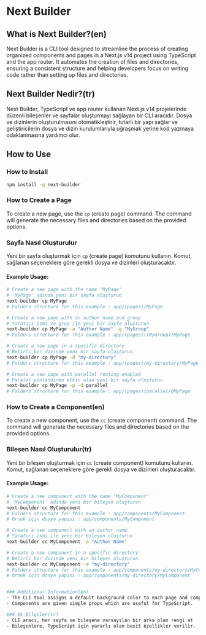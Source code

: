# Next Builder

## What is Next Builder?(en)

Next Builder is a CLI tool designed to streamline the process of creating organized components and pages in a Next.js v14 project using TypeScript and the app router. It automates the creation of files and directories, ensuring a consistent structure and helping developers focus on writing code rather than setting up files and directories.

## Next Builder Nedir?(tr)

Next Builder, TypeScript ve app router kullanan Next.js v14 projelerinde düzenli bileşenler ve sayfalar oluşturmayı sağlayan bir CLI aracıdır. Dosya ve dizinlerin oluşturulmasını otomatikleştirir, tutarlı bir yapı sağlar ve geliştiricilerin dosya ve dizin kurulumlarıyla uğraşmak yerine kod yazmaya odaklanmasına yardımcı olur.

## How to Use

### How to Install

```sh
npm install -g next-builder
```
### How to Create a Page

To create a new page, use the `cp` (create page) command. The command will generate the necessary files and directories based on the provided options.

### Sayfa Nasıl Oluşturulur

Yeni bir sayfa oluşturmak için `cp` (create page) komutunu kullanın. Komut, sağlanan seçeneklere göre gerekli dosya ve dizinleri oluşturacaktır.

#### Example Usage:

```sh
# Create a new page with the name 'MyPage'
# 'MyPage' adında yeni bir sayfa oluşturun
next-builder cp MyPage
# Folders structure for this example : app/(pages)/MyPage

# Create a new page with an author name and group
# Yaratıcı ismi ve grup ile yeni bir sayfa oluşturun
next-builder cp MyPage -a "Author Name" -g "MyGroup"
# Folders structure for this example : app/(pages)/(MyGroup)/MyPage

# Create a new page in a specific directory
# Belirli bir dizinde yeni bir sayfa oluşturun
next-builder cp MyPage -d "my-directory"
# Folders structure for this example : app/(pages)/my-directory/MyPage

# Create a new page with parallel routing enabled
# Paralel yönlendirme etkin olan yeni bir sayfa oluşturun
next-builder cp MyPage -p -d parallel
# Folders structure for this example : app/(pages)/parallel/@MyPage
```

### How to Create a Component(en)

To create a new component, use the `cc` (create component) command. The command will generate the necessary files and directories based on the provided options.

### Bileşen Nasıl Oluşturulur(tr)

Yeni bir bileşen oluşturmak için `cc` (create component) komutunu kullanın. Komut, sağlanan seçeneklere göre gerekli dosya ve dizinleri oluşturacaktır.

#### Example Usage:

```sh
# Create a new component with the name 'MyComponent'
# 'MyComponent' adında yeni bir bileşen oluşturun
next-builder cc MyComponent
# Folders structure for this example : app/components/MyComponent
# Ornek için dosya yapısı : app/components/MyComponent

# Create a new component with an author name
# Yaratıcı ismi ile yeni bir bileşen oluşturun
next-builder cc MyComponent -a "Author Name"

# Create a new component in a specific directory
# Belirli bir dizinde yeni bir bileşen oluşturun
next-builder cc MyComponent -d "my-directory"
# Folders structure for this example : app/components/my-directory/MyComponent
# Ornek için dosya yapısı : app/components/my-directory/MyComponent


### Additional Information(en)
- The CLI tool assigns a default background color to each page and component.
- Components are given simple props which are useful for TypeScript.

### Ek Bilgiler(tr)
- CLI aracı, her sayfa ve bileşene varsayılan bir arka plan rengi at
- Bileşenlere, TypeScript için yararlı olan basit özellikler verilir.